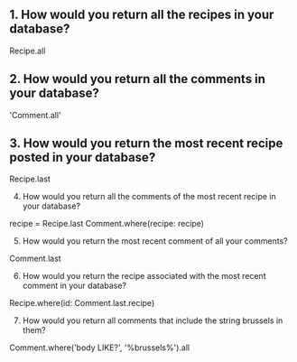 
## 1. How would you return all the recipes in your database?

Recipe.all

## 2. How would you return all the comments in your database?

'Comment.all'

## 3. How would you return the most recent recipe posted in your database?

Recipe.last

4. How would you return all the comments of the most recent recipe in your database?

recipe = Recipe.last
Comment.where(recipe: recipe)

5. How would you return the most recent comment of all your comments?

Comment.last

6. How would you return the recipe associated with the most recent comment in your database?

Recipe.where(id: Comment.last.recipe)

7. How would you return all comments that include the string brussels in them?

Comment.where('body LIKE?', '%brussels%').all
